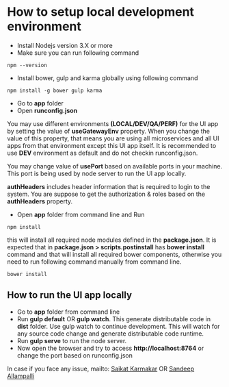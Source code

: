 How to setup local development environment
========================

- Install Nodejs version 3.X or more
- Make sure you can run following command
```
npm --version
```
- Install bower, gulp and karma globally using following command
```
npm install -g bower gulp karma
```
- Go to **app** folder
- Open **runconfig.json**

You may use different environments **(LOCAL/DEV/QA/PERF)** for the UI app by setting the value of **useGatewayEnv** property. When you change the value of this property, that means you are using all microservices and all UI apps from that environment except this UI app itself. 
It is recommended to use **DEV** environment as default and do not checkin runconfig.json.

You may change value of **usePort** based on available ports in your machine. This port is being used by node server to run the UI app locally.

**authHeaders** includes header information that is required to login to the system. You are suppose to get the authorization & roles based on the **authHeaders** property.

- Open **app** folder from command line and Run 
```
npm install
```
this will install all required node modules defined in the **package.json**. It is expected that in **package.json > scripts.postinstall** has **bower install** command and that will install all required bower components, otherwise you need to run following command manually from command line.
```
bower install
```

How to run the UI app locally
-----------------------------
- Go to **app** folder from command line
- Run **gulp default** OR **gulp watch**. This generate distributable code in **dist** folder. Use gulp watch to continue development. This will watch for any source code change and generate distributable code runtime.
- Run **gulp serve** to run the node server.
- Now open the browser and try to access **http://localhost:8764** or change the port based on runconfig.json

In case if you face any issue, mailto:  [Saikat Karmakar](mailto://saikat.karmakar@staples.com) OR  [Sandeep Allampalli](mailto://Sandeep.Allampalli@Staples.com)